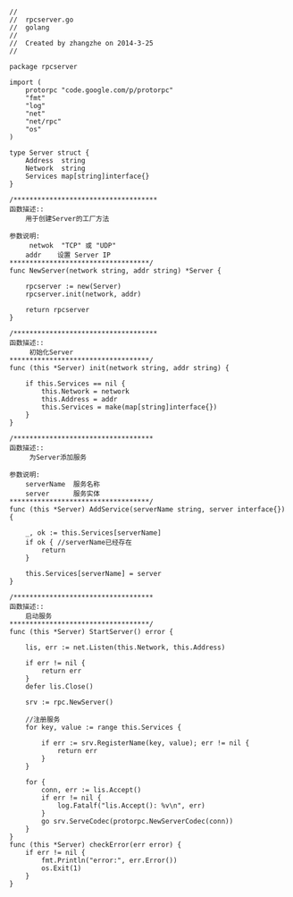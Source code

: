 	
    //
	//  rpcserver.go
	//  golang
	//  
	//  Created by zhangzhe on 2014-3-25
	//

	package rpcserver

	import (
		protorpc "code.google.com/p/protorpc"
		"fmt"
		"log"
		"net"
		"net/rpc"
		"os"
	)

	type Server struct {
		Address  string
		Network  string
		Services map[string]interface{}
	}

	/************************************
	函数描述::
  	 	用于创建Server的工厂方法

	参数说明:
    	 netwok  "TCP" 或 "UDP"
	 	addr    设置 Server IP
	***********************************/
	func NewServer(network string, addr string) *Server {

		rpcserver := new(Server)
		rpcserver.init(network, addr)

		return rpcserver
	}

	/************************************
	函数描述::
    	 初始化Server
	***********************************/
	func (this *Server) init(network string, addr string) {

		if this.Services == nil {
			this.Network = network
			this.Address = addr
			this.Services = make(map[string]interface{})
		}
	}

	/***********************************
	函数描述::
   		 为Server添加服务

	参数说明:
     	serverName  服务名称
	 	server      服务实体
	***********************************/
	func (this *Server) AddService(serverName string, server interface{}) {

		_, ok := this.Services[serverName]
		if ok { //serverName已经存在
			return
		}

		this.Services[serverName] = server
	}

	/***********************************
	函数描述::
     	启动服务
	***********************************/
	func (this *Server) StartServer() error {

		lis, err := net.Listen(this.Network, this.Address)

		if err != nil {
			return err
		}
		defer lis.Close()

		srv := rpc.NewServer()

		//注册服务
		for key, value := range this.Services {

			if err := srv.RegisterName(key, value); err != nil {
				return err
			}
		}

		for {
			conn, err := lis.Accept()
			if err != nil {
				log.Fatalf("lis.Accept(): %v\n", err)
			}
			go srv.ServeCodec(protorpc.NewServerCodec(conn))
		}
	}
	func (this *Server) checkError(err error) {
		if err != nil {
			fmt.Println("error:", err.Error())
			os.Exit(1)
		}
	}
